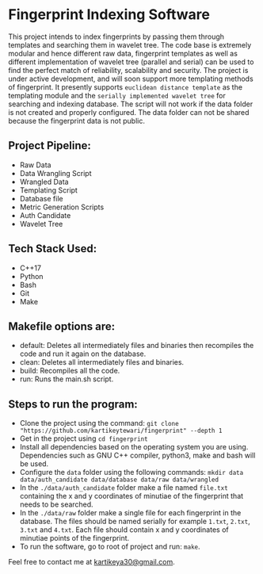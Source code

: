 # Fingerprint Indexing Software
This project intends to index fingerprints by passing them through templates and searching them in wavelet tree. The code base is extremely modular and hence different raw data, fingerprint templates as well as different implementation of wavelet tree (parallel and serial) can be used to find the perfect match of reliability, scalability and security. The project is under active development, and will soon support more templating methods of fingerprint. It presently supports `euclidean distance template` as the templating module and the `serially implemented wavelet tree` for searching and indexing database. The script will not work if the data folder is not created and properly configured. The data folder can not be shared because the fingerprint data is not public.

## Project Pipeline:
- Raw Data
- Data Wrangling Script
- Wrangled Data
- Templating Script
- Database file
- Metric Generation Scripts
- Auth Candidate
- Wavelet Tree

## Tech Stack Used:
- C++17
- Python
- Bash
- Git
- Make

## Makefile options are:
- default: Deletes all intermediately files and binaries then recompiles the code and run it again on the database.
- clean: Deletes all intermediately files and binaries.
- build: Recompiles all the code.
- run: Runs the main.sh script.

## Steps to run the program:
- Clone the project using the command: `git clone "https://github.com/kartikeytewari/fingerprint" --depth 1`
- Get in the project using `cd fingerprint`
- Install all dependencies based on the operating system you are using.
Dependencies such as GNU C++ compiler, python3, make and bash will be used.
- Configure the `data` folder using the following commands:
    `mkdir data data/auth_candidate data/database data/raw data/wrangled`
- In the `./data/auth_candidate` folder make a file named `file.txt` containing the x and y coordinates of minutiae of the fingerprint that needs to be searched.
- In the `./data/raw` folder make a single file for each fingerprint in the database. The files should be named serially for example `1.txt`, `2.txt`, `3.txt` and `4.txt`. Each file should contain x and y coordinates of minutiae points of the fingerprint.
- To run the software, go to root of project and run: `make`.

Feel free to contact me at <a href="mailto:kartikeya30@gmail.com">kartikeya30@gmail.com</a>.
